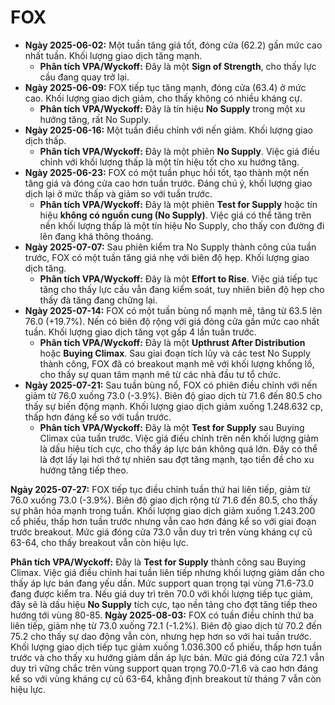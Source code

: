 # FOX

- **Ngày 2025-06-02:** Một tuần tăng giá tốt, đóng cửa (62.2) gần mức cao nhất tuần. Khối lượng giao dịch tăng mạnh.
    - **Phân tích VPA/Wyckoff:** Đây là một **Sign of Strength**, cho thấy lực cầu đang quay trở lại.
- **Ngày 2025-06-09:** FOX tiếp tục tăng mạnh, đóng cửa (63.4) ở mức cao. Khối lượng giao dịch giảm, cho thấy không có nhiều kháng cự.
    - **Phân tích VPA/Wyckoff:** Đây là tín hiệu **No Supply** trong một xu hướng tăng, rất No Supply.
- **Ngày 2025-06-16:** Một tuần điều chỉnh với nến giảm. Khối lượng giao dịch thấp.
    - **Phân tích VPA/Wyckoff:** Đây là một phiên **No Supply**. Việc giá điều chỉnh với khối lượng thấp là một tín hiệu tốt cho xu hướng tăng.
- **Ngày 2025-06-23:** FOX có một tuần phục hồi tốt, tạo thành một nến tăng giá và đóng cửa cao hơn tuần trước. Đáng chú ý, khối lượng giao dịch lại ở mức thấp và giảm so với tuần trước.
    - **Phân tích VPA/Wyckoff:** Đây là một phiên **Test for Supply** hoặc tín hiệu **không có nguồn cung (No Supply)**. Việc giá có thể tăng trên nền khối lượng thấp là một tín hiệu No Supply, cho thấy con đường đi lên đang khá thông thoáng.
- **Ngày 2025-07-07:** Sau phiên kiểm tra No Supply thành công của tuần trước, FOX có một tuần tăng giá nhẹ với biên độ hẹp. Khối lượng giao dịch tăng.
    - **Phân tích VPA/Wyckoff:** Đây là một **Effort to Rise**. Việc giá tiếp tục tăng cho thấy lực cầu vẫn đang kiểm soát, tuy nhiên biên độ hẹp cho thấy đà tăng đang chững lại.
- **Ngày 2025-07-14:** FOX có một tuần bùng nổ mạnh mẽ, tăng từ 63.5 lên 76.0 (+19.7%). Nến có biên độ rộng với giá đóng cửa gần mức cao nhất tuần. Khối lượng giao dịch tăng vọt gấp 4 lần tuần trước.
    - **Phân tích VPA/Wyckoff:** Đây là một **Upthrust After Distribution** hoặc **Buying Climax**. Sau giai đoạn tích lũy và các test No Supply thành công, FOX đã có breakout mạnh mẽ với khối lượng khổng lồ, cho thấy sự quan tâm mạnh mẽ từ các nhà đầu tư tổ chức.
- **Ngày 2025-07-21:** Sau tuần bùng nổ, FOX có phiên điều chỉnh với nến giảm từ 76.0 xuống 73.0 (-3.9%). Biên độ giao dịch từ 71.6 đến 80.5 cho thấy sự biến động mạnh. Khối lượng giao dịch giảm xuống 1.248.632 cp, thấp hơn đáng kể so với tuần trước.
    - **Phân tích VPA/Wyckoff:** Đây là một **Test for Supply** sau Buying Climax của tuần trước. Việc giá điều chỉnh trên nền khối lượng giảm là dấu hiệu tích cực, cho thấy áp lực bán không quá lớn. Đây có thể là đợt lấy lại hơi thở tự nhiên sau đợt tăng mạnh, tạo tiền đề cho xu hướng tăng tiếp theo.


**Ngày 2025-07-27:** FOX tiếp tục điều chỉnh tuần thứ hai liên tiếp, giảm từ 76.0 xuống 73.0 (-3.9%). Biên độ giao dịch rộng từ 71.6 đến 80.5, cho thấy sự phân hóa mạnh trong tuần. Khối lượng giao dịch giảm xuống 1.243.200 cổ phiếu, thấp hơn tuần trước nhưng vẫn cao hơn đáng kể so với giai đoạn trước breakout. Mức giá đóng cửa 73.0 vẫn duy trì trên vùng kháng cự cũ 63-64, cho thấy breakout vẫn còn hiệu lực.

**Phân tích VPA/Wyckoff:** Đây là **Test for Supply** thành công sau Buying Climax. Việc giá điều chỉnh hai tuần liên tiếp nhưng khối lượng giảm dần cho thấy áp lực bán đang yếu dần. Mức support quan trọng tại vùng 71.6-73.0 đang được kiểm tra. Nếu giá duy trì trên 70.0 với khối lượng tiếp tục giảm, đây sẽ là dấu hiệu **No Supply** tích cực, tạo nền tảng cho đợt tăng tiếp theo hướng tới vùng 80-85.
**Ngày 2025-08-03:** FOX có tuần điều chỉnh thứ ba liên tiếp, giảm nhẹ từ 73.0 xuống 72.1 (-1.2%). Biên độ giao dịch từ 70.2 đến 75.2 cho thấy sự dao động vẫn còn, nhưng hẹp hơn so với hai tuần trước. Khối lượng giao dịch tiếp tục giảm xuống 1.036.300 cổ phiếu, thấp hơn tuần trước và cho thấy xu hướng giảm dần áp lực bán. Mức giá đóng cửa 72.1 vẫn duy trì vững chắc trên vùng support quan trọng 70.0-71.6 và cao hơn đáng kể so với vùng kháng cự cũ 63-64, khẳng định breakout từ tháng 7 vẫn còn hiệu lực.
